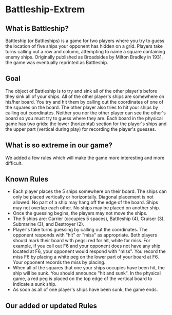 # Battleship-Extrem
## What is Battleship?
Battleship (or Battleships) is a game for two players where you try to guess the location of five ships your opponent has hidden on a grid. Players take turns calling out a row and column, attempting to name a square containing enemy ships. Originally published as Broadsides by Milton Bradley in 1931, the game was eventually reprinted as Battleship.
## Goal
The object of Battleship is to try and sink all of the other player's before they sink all of your ships. All of the other player's ships are somewhere on his/her board.  You try and hit them by calling out the coordinates of one of the squares on the board.  The other player also tries to hit your ships by calling out coordinates.  Neither you nor the other player can see the other's board so you must try to guess where they are.  Each board in the physical game has two grids:  the lower (horizontal) section for the player's ships and the upper part (vertical during play) for recording the player's guesses.
## What is so extreme in our game?
We added a few rules which will make the game more interesting and more difficult.
## Known Rules
* Each player places the 5 ships somewhere on their board. The ships can only be placed vertically or horizontally. Diagonal placement is not allowed. No part of a ship may hang off the edge of the board.  Ships may not overlap each other.  No ships may be placed on another ship. 
* Once the guessing begins, the players may not move the ships.
* The 5 ships are:  Carrier (occupies 5 spaces), Battleship (4), Cruiser (3), Submarine (3), and Destroyer (2).
* Player's take turns guessing by calling out the coordinates. The opponent responds with "hit" or "miss" as appropriate.  Both players should mark their board with pegs:  red for hit, white for miss. For example, if you call out F6 and your opponent does not have any ship located at F6, your opponent would respond with "miss".  You record the miss F6 by placing a white peg on the lower part of your board at F6.  Your opponent records the miss by placing.
* When all of the squares that one your ships occupies have been hit, the ship will be sunk.   You should announce "hit and sunk".  In the physical game, a red peg is placed on the top edge of the vertical board to indicate a sunk ship. 
* As soon as all of one player's ships have been sunk, the game ends.

## Our added or updated Rules

